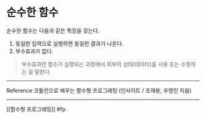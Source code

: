# 순수한 함수
순수한 함수는 다음과 같은 특징을 갖는다.

1. 동일한 입력으로 실행하면 동일한 결과가 나온다.
2. 부수효과가 없다.

> 부수효과란 
> 함수가 실행되는 과정에서 외부의 상태(데이터)를 사용 또는 수정하는 걸 말한다.

---
Reference
코틀린으로 배우는 함수형 프로그래밍 (인사이트 / 조재용, 우명인 지음)

---
[[함수형 프로그래밍]]
#fp